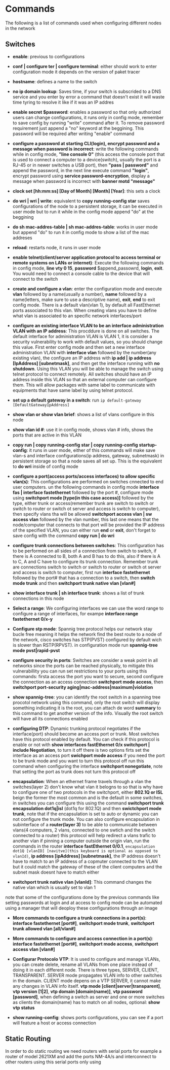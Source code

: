 # Commands
The following is a list of commands used when configuring different nodes in the network

## Switches
* **enable**: previous to configurations

* **conf | configure ter | configure terminal**: either should work to enter 
configuration mode it depends on the version of paket tracer

* **hostname**: defines a name to the switch

* **no ip domain lookup**: Saves time, if your switch is subscrided to a DNS service and you enter by error a command that doesn't exist it will waste time tyring to resolve it like if it was an IP addres

* **enable secret $password**: enables a password so that only authorized users can change configurations, it runs only in config mode, remember to save config by running "write" command after it. To remove password requirement just append a "no" keyword at the beggining. This password will be required after writing "enable" command

* **configure a password at starting CLI(login), encrypt password and a message when password is incorrect**: write the following commands while in config mode, **"line console 0"** (this access the console port that is used to connect a computer to a device(switch), usually the port is a RJ-45 or in newer switches a USB port), then **"pass | password"** and append the password, in the next line execute command **"login"**, encrypt password using **service password-encryption**, display a message when password is incorrect with **banner motd "message"**

* **clock set [hh:mm:ss] [Day of Month] [Month] [Year]**: this sets a clock

* **do wri | wri | write**: equivalent to **copy running-config star** saves configurations of the node to a persistent storage, it can be executed in user mode but to run it while in the config mode append "do" at the beggining

* **do sh mac-addres-table | sh mac-addres-table**: works in user mode but append "do" to run it in config mode to show a list of the mac addreses

* **reload**: restarts node, it runs in user mode

* **enable telnet(client/server application protocol to access terminal or remote systems on LANs or internet)**: Execute the following commands in config mode, **line vty 0 15**, **password** $append_passowrd, **login**, **exit**. You would need to connect a console cable to the device that will connect to the switch

* **create and configure a vlan**: enter the configuration mode and execute **vlan** followed by a name(usually a number), **name** followed by a name(letters, make sure to use a descriptive name), **exit**, **end** to exit config mode. There is a default vlan(vlan 1), by default all FastEthernet ports associated to this vlan. When creating vlans you have to define what vlan is associated to an specific network interfaces/port

* **configure an existing interface VLAN to be an interface administration VLAN with an IP address**: This procddure is done on all switches. The default interface for administration VLAN is VLAN 1, it is consider a security vulnerability to work with default values, so you should change this value. First enter config mode and then set a new interface administration VLAN with **interface vlan** followed by the number(any existing vlan), the configure an IP address with **ip add | ip address [IpAddress] [subnetmask]**, and then get the interface running with **no shutdown**. Using this VLAN you will be able to manage the switch using telnet protocol to connect remotely. All switches should have an IP address inside this VLAN so that an external computer can configure them. This will allow packages with same label to communicate with equipments that have same label by using telnet protocol.

* **set up a default gateway in a switch**:  run `ip default-gateway [DefaultGatewayIpAddress]`

* **show vlan or show vlan brief**: shows a list of vlans configure in this node

* **show vlan id #**: use it in config mode, shows vlan # info, shows the ports that are active in this VLAN

* **copy run | copy running-config star | copy running-config startup-config**: it runs in user mode, either of this commands will make save vlan-s and interface configurations(ip address, gateway, subnetmask) in persistent storage so that a node saves all set up. This is the equivalent to **do wri** inside of config mode

* **configure a port(access ports/access interfaces) to allow specific vlan(s)**: This configurations are performed on switches cnnected to end user computers. un the following commands in config mode **interface fas | interface fastethernet** followed by the port #, configure mode using **switchport mode [type(in this case access)]** followed by the type, either trunk or access(remember trunk are switch to switch or switch to router or switch ot server and access is switch to computer), then specify vlans tha will be allowed **switchport access vlan | sw access vlan** followed by the vlan number, this last one means that the node/computer that connects to that port will be provided the IP address of the specified VLAN, you can either run **end** or **exit**, don't forget to save config with the command **copy run | do wri**

* **configure trunk connections between switches**: This configuration has to be performed on all sides of a connection from switch to switch, if there is A connected to B, both A and B has to do this, also if there is A to C, A and C have to configure its trunk connection. Remember trunk are connections  switch to switch or switch to router or switch ot server and access is switch to computer, first run **interface fastethernet** followed by the port# that has a connection to a switch, then **switch mode trunk** and then **switchport trunk native vlan [vlan#]**
* **show interface trunk | sh interface trunk**: shows a list of trunk connections in this node

* **Select a range**: We configuring interfaces we can use the word range to configure a range of interfaces, for exampe **interface range fastethernet 0/x-y**

* **Configure stp mode**: Spannig tree protocol helps our network stay bucle free meaning it helps the network find the best route to a node of the network, cisco switches has STP(PVST) configured by default wich is slower than RSTP(RPVST). in configuration mode run **spannig-tree mode pvst|rapid-pvst**

* **configure security in ports**: Switches are consider a weak point in all networks since the ports can be reached physically, to mitigate this vulnerabillity you can run set restrictions to your ports using this commands: firsta access the port you want to secure, second configure the connection as an access connection **switchport mode access**, then **switchport port-security aging|mac-address|maximum|violation**

* **show spannig-tree**: you can identify the root switch in a spanning tree procotol network using this command, only the root switch will display something indicating it is the root, you can attach de word **summary** to this command to get another version of the info. Visually the root switch will have all its connections enabled

* **configuring DTP**: Dynamic trunking protocol negotiates if the interface(port) should become an access port or trunk. Most switches have this protocol enabled by default. You can check if this protocol is enable or not with **show interfaces fastEthernet 0/x switchport | include Negotiation**, to turn it off there is two options firts set the interface as an access port **swichport mode access** if you need the port to be trunk mode and you want to turn this protocol off run this command when configuring the interface **switchport nonegotiate**, note that setting the port as trunk does not turn this protocol off

* **encapsulation**: When an ethernet frame travels through a vlan the switches(layer 2) don't know what vlan it belogns to so that is why have to configure one of two protocols in the switchport, either **802.1Q or ISL** beign the former the most common and is the default in some switches, in switches you can configure this using the command **switchport trunk encapsulation dot1q|isl** (dot1q for 802.1Q) and then **swictchport mode trunk**, note that if the encapsulation is set to auto or dynamic you can not configure the trunk mode. You can also configure encapsulation in subinterface of a **router(layer 3)** to be able to communicate between vlans(4 computers, 2 vlans,  connected to one swtich and the switch connected to a router) this protocol will help redirect a vlans trafic to another vlan if pinning a computer outside the origin vlan, run the commands in the router **interface fastEthernet 0/0.1**, `encapsulation dot1Q [vlanID] [navitve](this keyboard is optional as opposed to vlanId)`, **ip address [ipAddress] [subnetmask]**, the IP address doesn't have to match to an IP address of a copmuter connected to the VLAN but it could match the gateway of these of the client computers and the subnet mask doesnt have to match either

* **switchport trunk native vlan [vlanId]**: This command changes the native vlan which is usually set to vlan 1

note that some of the configurations done by the previous commands like setting passwords at login and at access to config mode can be automated using a manager that will deoploy these configurations through an image 

* **More commands to configure a trunk connections in a port(s)**: **interface fastethernet [port#]**, **switchport mode trunk**, **switchport trunk allowed vlan [all/vlan#]**

* **More commands to configure and access connection in a port(s)**: **interface fastethernet [port#]**, **switchport mode access**, **switchport access vlan [vlan#]**

* **Configurar Protocolo VTP**: It is used to configure and manage VLANs, you can create delete, rename all VLANs from one place instead of doing it in each different node. There is three types, SERVER, CLIENT, TRANSPARENT. SERVER mode propagates VLAN info to other switches in the domain. CLIENT mode depens on a VTP SERVER, it cannot make any changes in VLAN info itself. **vtp mode [client|server|transparent]**, **vtp version [1|2]**, **vtp domain [domain(name)]**, **vtp password [password]**, when defining a switch as server and one or more switches as clients the domain(name) has to match on all nodes, optional: **show vtp status**

* **show running-config**: shows ports configurations, you can see if a port will feature a host or access connection

## Static Routing
In order to do static routing we need routers with serial ports for example a router of model 2621XM and add the ports NM-4A/s and interconnect to other routers using this serial ports only using 
